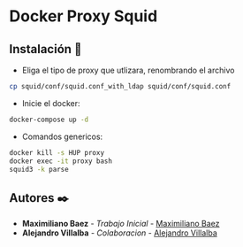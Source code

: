 # Docker Proxy Squid

## Instalación 🔧

* Eliga el tipo de proxy que utlizara, renombrando el archivo

```bash
cp squid/conf/squid.conf_with_ldap squid/conf/squid.conf
```

* Inicie el docker:

```bash
docker-compose up -d
```

* Comandos genericos:

```bash
docker kill -s HUP proxy
docker exec -it proxy bash
squid3 -k parse
```
## Autores ✒️

- **Maximiliano Baez** - *Trabajo Inicial* - [Maximiliano Baez](https://github.com/MaximilianoBz)
- **Alejandro Villalba** - *Colaboracion* - [Alejandro Villalba](https://github.com/avillalba96)
